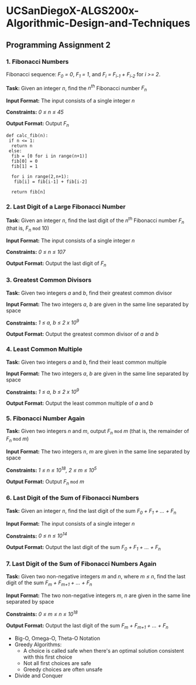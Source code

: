 # UCSanDiegoX-ALGS200x-Algorithmic-Design-and-Techniques

## Programming Assignment 2
### 1. Fibonacci Numbers
Fibonacci sequence: *F<sub>0</sub> = 0*, *F<sub>1</sub> = 1*, and *F<sub>i</sub> = F<sub>i-1</sub> + F<sub>i-2</sub>* for *i >= 2*.

**Task:** Given an integer *n*, find the *n<sup>th</sup>* Fibonacci number *F<sub>n</sub>*

**Input Format:** The input consists of a single integer *n*

**Constraints:** *0 ≤ n ≤ 45*

**Output Format:** Output *F<sub>n</sub>*

```
def calc_fib(n):
 if n <= 1:
  return n
 else:
  fib = [0 for i in range(n+1)]
  fib[0] = 0
  fib[1] = 1
  
  for i in range(2,n+1):
   fib[i] = fib[i-1] + fib[i-2]
  
  return fib[n]
```

### 2. Last Digit of a Large Fibonacci Number
**Task:** Given an integer *n*, find the last digit of the *n<sup>th</sup>* Fibonacci number *F<sub>n</sub>* (that is, *F<sub>n</sub>* `mod` 10)

**Input Format:** The input consists of a single integer *n*

**Constraints:** *0 ≤ n ≤ 107*

**Output Format:** Output the last digit of *F<sub>n</sub>*

### 3. Greatest Common Divisors
**Task:** Given two integers *a* and *b*, find their greatest common divisor

**Input Format:** The two integers *a*, *b* are given in the same line separated by space

**Constraints:** *1 ≤ a, b ≤ 2 x 10<sup>9</sup>*

**Output Format:** Output the greatest common divisor of *a* and *b*

### 4. Least Common Multiple
**Task:** Given two integers *a* and *b*, find their least common multiple

**Input Format:** The two integers *a*, *b* are given in the same line separated by space

**Constraints:** *1 ≤ a, b ≤ 2 x 10<sup>9</sup>*

**Output Format:** Output the least common multiple of *a* and *b*

### 5. Fibonacci Number Again
**Task:** Given two integers *n* and *m*, output *F<sub>n</sub>* `mod` *m* (that is, the remainder of *F<sub>n</sub>* `mod` *m*)

**Input Format:** The two integers *n*, *m* are given in the same line separated by space

**Constraints:** *1 ≤ n ≤ 10<sup>18</sup>, 2 ≤ m ≤ 10<sup>5</sup>*

**Output Format:** Output *F<sub>n</sub>* `mod` *m*

### 6. Last Digit of the Sum of Fibonacci Numbers
**Task:** Given an integer *n*, find the last digit of the sum *F<sub>0</sub> + F<sub>1</sub> + ... + F<sub>n</sub>*

**Input Format:** The input consists of a single integer *n*

**Constraints:** *0 ≤ n ≤ 10<sup>14</sup>*

**Output Format:** Output the last digit of the sum *F<sub>0</sub> + F<sub>1</sub> + ... + F<sub>n</sub>*

### 7. Last Digit of the Sum of Fibonacci Numbers Again
**Task:** Given two non-negative integers *m* and *n*, where *m ≤ n*, find the last digit of the sum *F<sub>m</sub> + F<sub>m+1</sub> + ... + F<sub>n</sub>*

**Input Format:** The two non-negative integers *m*, *n* are given in the same line separated by space

**Constraints:** *0 ≤ m ≤ n ≤ 10<sup>18</sup>*

**Output Format:** Output the last digit of the sum *F<sub>m</sub> + F<sub>m+1</sub> + ... + F<sub>n</sub>*

- Big-O, Omega-O, Theta-O Notation
- Greedy Algorithms:
  - A choice is called safe when there's an optimal solution consistent with this first choice
  - Not all first choices are safe
  - Greedy choices are often unsafe
- Divide and Conquer
